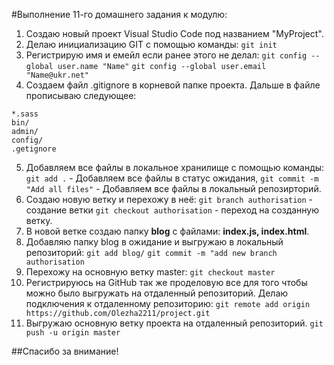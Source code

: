 #Выполнение 11-го домашнего задания к модулю:  

1. Создаю новый проект Visual Studio Code под названием "MyProject".
2. Делаю инициализацию GIT с помощью команды: 
`git init`
3. Регистрирую имя и емейл если ранее этого не делал:
`git config --global user.name "Name"`
`git config --global user.email "Name@ukr.net"`
4. Создаем файл .gitignore в корневой папке проекта. Дальше в файле прописываю следующее:      
```
*.sass
bin/
admin/
config/
.getignore
``` 
5. Добавляем все файлы в локальное хранилище с помощью команды: 
`git add .` - Добавляем все файлы в статус ожидания,
`git commit -m "Add all files"` - Добавляем все файлы в локальный репозирторий.
6. Создаю новую ветку и перехожу в неё:
`git branch authorisation` - создание ветки
`git checkout authorisation` - переход на созданную ветку.
7. В новой ветке создаю папку **blog** с файлами: **index.js, index.html**.
8. Добавляю папку blog в ожидание и выгружаю в локальный репозиторий:
`git add blog/`
`git commit -m "add new branch authorisation`
9. Перехожу на основную ветку master:
`git checkout master`
10. Регистрируюсь на GitHub так же проделовую все для того чтобы можно было выгружать на отдаленный репозиторий. Делаю подключения к отдаленному репозиторию:
`git remote add origin https://github.com/Olezha2211/project.git`
11. Выгружаю основную ветку проекта на отдаленный репозиторий.
`git push -u origin master`

##Спасибо за внимание!